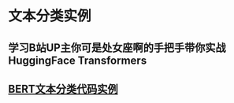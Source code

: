 # 文本分类实例

## 学习B站UP主**你可是处女座啊**的**手把手带你实战HuggingFace Transformers**
## [BERT文本分类代码实例](https://www.bilibili.com/video/BV18T411t7h6?spm_id_from=333.788.videopod.sections&vd_source=5fb8f14c1fb1f8c76f9d9b6cab2f2d1f)
